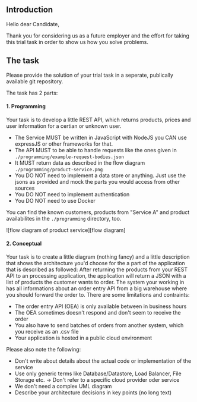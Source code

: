 ## Introduction

Hello dear Candidate,

Thank you for considering us as a future employer and the effort for taking this trial task in order to show us how you solve problems.

## The task
Please provide the solution of your trial task in a seperate, publically available git repository.

The task has 2 parts:

#### 1. Programming

Your task is to develop a little REST API, which returns products, prices and user information for a certian or unknown user.

  - The Service MUST be written in JavaScript with NodeJS you CAN use expressJS or other frameworks for that.
  - The API MUST to be able to handle requests like the ones given in `./programming/example-request-bodies.json`
  - It MUST return data as described in the flow diagram `./programming/product-service.png`
  - You DO NOT need to implement a data store or anything. Just use the jsons as provided and mock the parts you would access from other sources
  - You DO NOT need to implement authentication
  - You DO NOT need to use Docker

You can find the known customers, products from "Service A" and product availabilites in the `./programming` directory, too.

![flow diagram of product service][flow diagram]

#### 2. Conceptual

Your task is to create a little diagram (nothing fancy) and a little description that shows the architecture you'd choose for the a part of the application that is described as followed:
After returning the products from your REST API to an processing application, the application will return a JSON with a list of products the customer wants to order. The system your working in has all informations about an order entry API from a big warehouse where you should forward the order to.
There are some limitations and contraints:

  - The order entry API (OEA) is only available between in business hours
  - The OEA sometimes doesn't respond and don't seem to receive the order
  - You also have to send batches of orders from another system, which you receive as an .csv file
  - Your application is hosted in a public cloud environment

Please also note the following:

  - Don't write about details about the actual code or implementation of the service
  - Use only generic terms like Database/Datastore, Load Balancer, File Storage etc. -> Don't refer to a specific cloud provider oder service
  - We don't need a complex UML diagram
  - Describe your architecture decisions in key points (no long text)


[flow-diagram]: https://bitbucket.org/kmhgmbh/backend-trial-task/src/master/programming/product-service.png ""
